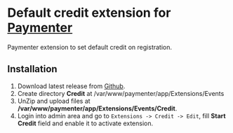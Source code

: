 
# Default credit extension for [Paymenter](https://paymenter.org)

Paymenter extension to set default credit on registration.



## Installation

1. Download latest release from [Github](https://github.com/at0mweb/default-credit-paymenter/releases).
2. Create directory **Credit** at /var/www/paymenter/app/Extensions/Events
3. UnZip and upload files at **/var/www/paymenter/app/Extensions/Events/Credit**.
4. Login into admin area and go to `Extensions -> Credit -> Edit`, fill **Start Credit** field and enable it to activate extension.


    
